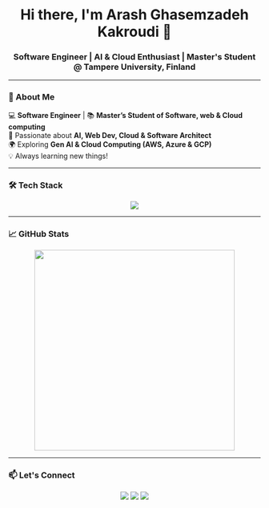 <h1 align="center">Hi there, I'm Arash Ghasemzadeh Kakroudi 👋</h1>
<h3 align="center">Software Engineer | AI & Cloud Enthusiast | Master's Student @ Tampere University, Finland</h3>

<!-- <p align="center">
<!--   <img src="https://media.giphy.com/media/qgQUggAC3Pfv687qPC/giphy.gif" width="500" alt="Coding GIF"> -->
<!-- </p> -->

---

### 🚀 About Me  
💻 **Software Engineer** | 📚 **Master’s Student of Software, web & Cloud computing**  
🤖 Passionate about **AI, Web Dev, Cloud & Software Architect**  
🌍 Exploring **Gen AI & Cloud Computing (AWS, Azure & GCP)**  
💡 Always learning new things!  

---

### 🛠️ Tech Stack  
<p align="center">
  <img src="https://skillicons.dev/icons?i=python,php,js,cpp,react,nodejs,aws,mysql,git,github,html,css,sass,docker,gitlab,git,vscode,opencv,pytorch,mongodb" />
</p>

---

### 📈 GitHub Stats  
<p align="center">
  <img src="https://github-readme-stats.vercel.app/api?username=Arashghsz&show_icons=true&theme=radical" width="400" />
<!--   <img src="https://github-readme-streak-stats.herokuapp.com/?user=Arashghsz&theme=dark" width="400" /> -->
</p>

---

### 📫 Let's Connect  
<p align="center">
  <a href="https://arashghsz.com"><img src="https://img.shields.io/badge/Portfolio-Website-blue?style=for-the-badge"></a>
  <a href="mailto:ghasemzadehh.arash@gmail.com"><img src="https://img.shields.io/badge/Email-Contact-red?style=for-the-badge"></a>
  <a href="https://www.linkedin.com/in/arashghsz"><img src="https://img.shields.io/badge/LinkedIn-Connect-blue?style=for-the-badge"></a>
</p>
